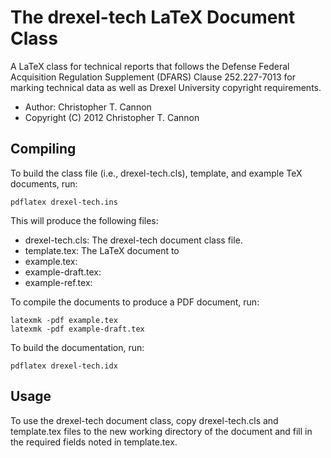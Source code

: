 The drexel-tech LaTeX Document Class
===========

A LaTeX class for technical reports that follows the Defense Federal Acquisition
Regulation Supplement (DFARS) Clause 252.227-7013 for marking technical data as
well as Drexel University copyright requirements.

* Author: Christopher T. Cannon
* Copyright (C) 2012 Christopher T. Cannon

Compiling
---------

To build the class file (i.e., drexel-tech.cls), template, and example TeX documents, run:

    pdflatex drexel-tech.ins

This will produce the following files:
* drexel-tech.cls: The drexel-tech document class file.
* template.tex: The LaTeX document to 
* example.tex:
* example-draft.tex:
* example-ref.tex:

To compile the documents to produce a PDF document, run:

    latexmk -pdf example.tex
    latexmk -pdf example-draft.tex

To build the documentation, run:

    pdflatex drexel-tech.idx

Usage
-----

To use the drexel-tech document class, copy drexel-tech.cls and template.tex
files to the new working directory of the document and fill in the required
fields noted in template.tex.
